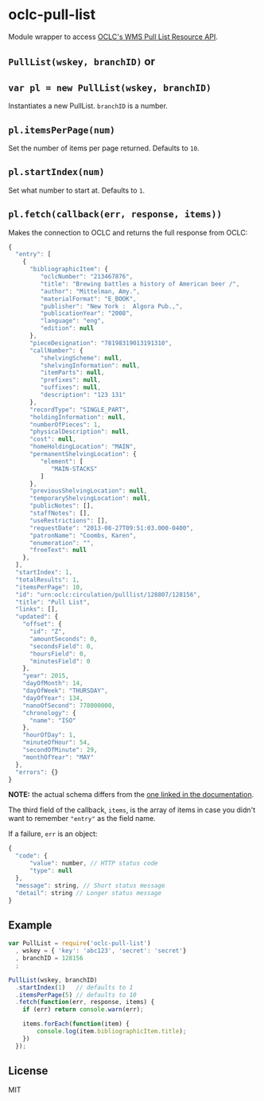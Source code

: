 # oclc-pull-list

Module wrapper to access [OCLC's WMS Pull List Resource API](http://www.oclc.org/developer/develop/web-services/wms-circulation-api/pull-list-resource.en.html). 

## `PullList(wskey, branchID)` or
## `var pl = new PullList(wskey, branchID)`

Instantiates a new PullList. `branchID` is a number.

## `pl.itemsPerPage(num)`

Set the number of items per page returned. Defaults to `10`.

## `pl.startIndex(num)`

Set what number to start at. Defaults to `1`.

## `pl.fetch(callback(err, response, items))`

Makes the connection to OCLC and returns the full response from OCLC:

```javascript
{
  "entry": [
    {
      "bibliographicItem": {
         "oclcNumber": "213467876",
         "title": "Brewing battles a history of American beer /",
         "author": "Mittelman, Amy.",
         "materialFormat": "E_BOOK",
         "publisher": "New York :  Algora Pub.,",
         "publicationYear": "2008",
         "language": "eng",
         "edition": null
      },
      "pieceDesignation": "78198319013191310",
      "callNumber": {
         "shelvingScheme": null,
         "shelvingInformation": null,
         "itemParts": null,
         "prefixes": null,
         "suffixes": null,
         "description": "123 131"
      },
      "recordType": "SINGLE_PART",
      "holdingInformation": null,
      "numberOfPieces": 1,
      "physicalDescription": null,
      "cost": null,
      "homeHoldingLocation": "MAIN",
      "permanentShelvingLocation": {
         "element": [
            "MAIN-STACKS"
         ]
      },
      "previousShelvingLocation": null,
      "temporaryShelvingLocation": null,
      "publicNotes": [],
      "staffNotes": [],
      "useRestrictions": [],
      "requestDate": "2013-08-27T09:51:03.000-0400",
      "patronName": "Coombs, Karen",
      "enumeration": "",
      "freeText": null
    },
  ],
  "startIndex": 1,
  "totalResults": 1,
  "itemsPerPage": 10,
  "id": "urn:oclc:circulation/pulllist/128807/128156",
  "title": "Pull List",
  "links": [],
  "updated": {
    "offset": {
      "id": "Z",
      "amountSeconds": 0,
      "secondsField": 0,
      "hoursField": 0,
      "minutesField": 0
    },
    "year": 2015,
    "dayOfMonth": 14,
    "dayOfWeek": "THURSDAY",
    "dayOfYear": 134,
    "nanoOfSecond": 778000000,
    "chronology": {
      "name": "ISO"
    },
    "hourOfDay": 1,
    "minuteOfHour": 54,
    "secondOfMinute": 29,
    "monthOfYear": "MAY"
  },
  "errors": {}
}

```

**NOTE:** the actual schema differs from the [one linked in the documentation](http://www.oclc.org/content/dam/developer-network/web-services/wms-circulation-api/pull-list-atom.json).

The third field of the callback, `items`, is the array of items in case you didn't want to remember `"entry"` as the field name.

If a failure, `err` is an object:

```javascript
{
  "code": {
      "value": number, // HTTP status code
      "type": null
  },
  "message": string, // Short status message
  "detail": string // Longer status message
}
```

## Example

```javascript
var PullList = require('oclc-pull-list')
  , wskey = { 'key': 'abc123', 'secret': 'secret'}
  , branchID = 128156
  ;

PullList(wskey, branchID)
  .startIndex(1)   // defaults to 1
  .itemsPerPage(5) // defaults to 10
  .fetch(function(err, response, items) {
    if (err) return console.warn(err);

    items.forEach(function(item) {
        console.log(item.bibliographicItem.title);
    })
  });
```

## License

MIT